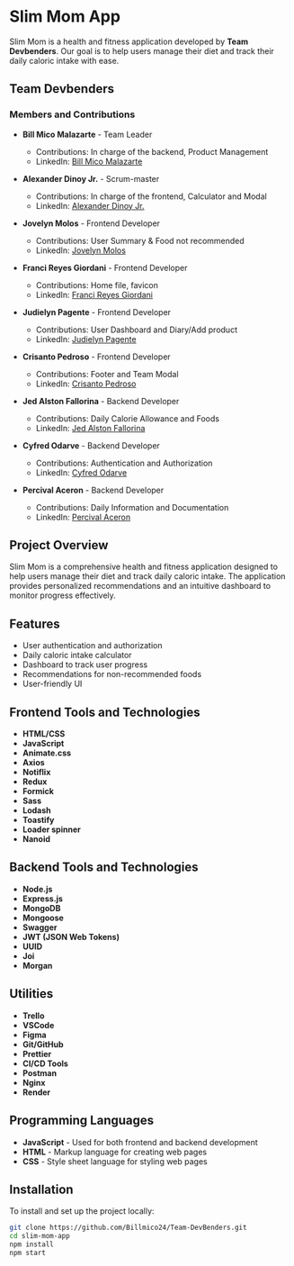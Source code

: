 # Slim Mom App

Slim Mom is a health and fitness application developed by **Team Devbenders**. Our goal is to help users manage their diet and track their daily caloric intake with ease.

## Team Devbenders

### Members and Contributions

- **Bill Mico Malazarte** - Team Leader
  - Contributions: In charge of the backend, Product Management
  - LinkedIn: [Bill Mico Malazarte](https://www.linkedin.com/in/bill-mico-malazarte/)

- **Alexander Dinoy Jr.** - Scrum-master
  - Contributions: In charge of the frontend, Calculator and Modal
  - LinkedIn: [Alexander Dinoy Jr.](https://www.linkedin.com/in/alexander-d-18b292216/)

- **Jovelyn Molos** - Frontend Developer
  - Contributions: User Summary & Food not recommended
  - LinkedIn: [Jovelyn Molos](https://www.linkedin.com/in/jovelyn-molos-139100114/)

- **Franci Reyes Giordani** - Frontend Developer
  - Contributions: Home file, favicon
  - LinkedIn: [Franci Reyes Giordani](https://www.linkedin.com/in/franci-giordani-581014156/)

- **Judielyn Pagente** - Frontend Developer
  - Contributions: User Dashboard and Diary/Add product
  - LinkedIn: [Judielyn Pagente](https://www.linkedin.com/in/judielyn-pagente-9a3127169/)

- **Crisanto Pedroso** - Frontend Developer
  - Contributions: Footer and Team Modal
  - LinkedIn: [Crisanto Pedroso](mailto:budiepeds@gmail.com) <!-- Updated email to LinkedIn if available -->

- **Jed Alston Fallorina** - Backend Developer
  - Contributions: Daily Calorie Allowance and Foods
  - LinkedIn: [Jed Alston Fallorina](https://www.linkedin.com/in/jed-alston-fallorina-992853254/)

- **Cyfred Odarve** - Backend Developer
  - Contributions: Authentication and Authorization
  - LinkedIn: [Cyfred Odarve](https://www.linkedin.com/in/cyfred-odarve-6a68b890/)

- **Percival Aceron** - Backend Developer
  - Contributions: Daily Information and Documentation
  - LinkedIn: [Percival Aceron](https://www.linkedin.com/in/percival-aceron/)

## Project Overview

Slim Mom is a comprehensive health and fitness application designed to help users manage their diet and track daily caloric intake. The application provides personalized recommendations and an intuitive dashboard to monitor progress effectively.

## Features

- User authentication and authorization
- Daily caloric intake calculator
- Dashboard to track user progress
- Recommendations for non-recommended foods
- User-friendly UI

## Frontend Tools and Technologies

- **HTML/CSS**
- **JavaScript**
- **Animate.css**
- **Axios**
- **Notiflix**
- **Redux**
- **Formick**
- **Sass**
- **Lodash**
- **Toastify**
- **Loader spinner**
- **Nanoid**

## Backend Tools and Technologies

- **Node.js**
- **Express.js**
- **MongoDB**
- **Mongoose**
- **Swagger**
- **JWT (JSON Web Tokens)**
- **UUID**
- **Joi**
- **Morgan**

## Utilities

- **Trello**
- **VSCode**
- **Figma**
- **Git/GitHub**
- **Prettier**
- **CI/CD Tools**
- **Postman**
- **Nginx**
- **Render**

## Programming Languages

- **JavaScript** - Used for both frontend and backend development
- **HTML** - Markup language for creating web pages
- **CSS** - Style sheet language for styling web pages

## Installation

To install and set up the project locally:

```sh
git clone https://github.com/Billmico24/Team-DevBenders.git
cd slim-mom-app
npm install
npm start
